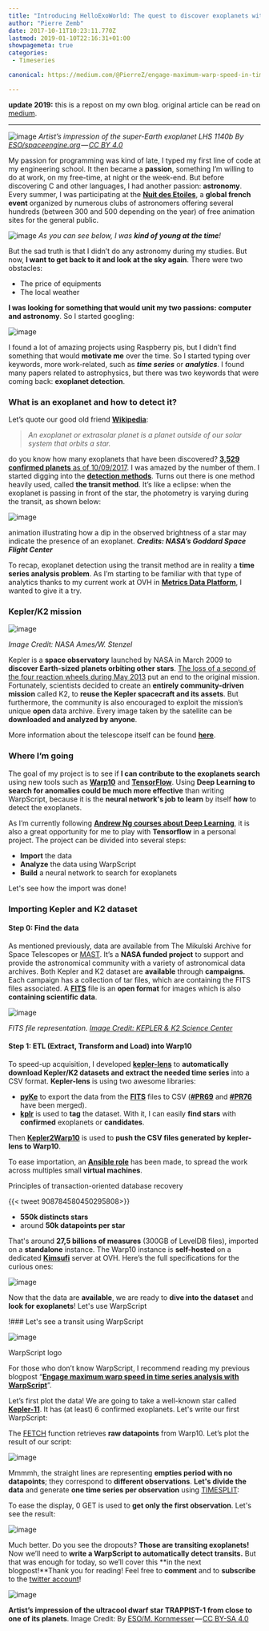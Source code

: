 ```yaml
---
title: "Introducing HelloExoWorld: The quest to discover exoplanets with Warp10 and Tensorflow"
author: "Pierre Zemb"
date: 2017-10-11T10:23:11.770Z
lastmod: 2019-01-10T22:16:31+01:00
showpagemeta: true
categories:
 - Timeseries 

canonical: https://medium.com/@PierreZ/engage-maximum-warp-speed-in-time-series-analysis-with-warpscript-c97a9f4a0016

---
```


**update 2019:** this is a repost on my own blog. original article can be read on [medium](https://medium.com/helloexoworld/introducing-helloexoworld-the-quest-to-discover-exoplanets-with-warp10-and-tensorflow-e50f6e669915).

---

![image](/posts/introducing-helloexoworld-the-quest-to-discover-exoplanets-with-warp10-and-tensorflow/images/1.jpeg)
*Artist’s impression of the super-Earth exoplanet LHS 1140b By [ESO/spaceengine.org](https://www.eso.org/public/images/eso1712a/) — [CC BY 4.0](http://creativecommons.org/licenses/by/4.0)*



My passion for programming was kind of late, I typed my first line of code at my engineering school. It then became a **passion**, something I’m willing to do at work, on my free-time, at night or the week-end. But before discovering C and other languages, I had another passion: **astronomy**. Every summer, I was participating at the [**Nuit des Etoiles**](https://www.afastronomie.fr/les-nuits-des-etoiles), a **global french event** organized by numerous clubs of astronomers offering several hundreds (between 300 and 500 depending on the year) of free animation sites for the general public.

![image](/posts/introducing-helloexoworld-the-quest-to-discover-exoplanets-with-warp10-and-tensorflow/images/2.png)
*As you can see below, I was **kind of young at the time**!*



But the sad truth is that I didn’t do any astronomy during my studies. But now, **I want to get back to it and look at the sky again**. There were two obstacles:

*   The price of equipments
*   The local weather

**I was looking for something that would unit my two passions: computer and astronomy**. So I started googling:




![image](/posts/introducing-helloexoworld-the-quest-to-discover-exoplanets-with-warp10-and-tensorflow/images/3.png)



I found a lot of amazing projects using Raspberry pis, but I didn’t find something that would **motivate me** over the time. So I started typing over keywords, more work-related, such as **_time series_** or **_analytics_**. I found many papers related to astrophysics, but there was two keywords that were coming back: **exoplanet detection**.

### What is an exoplanet and how to detect it?

Let’s quote our good old friend [**Wikipedia**](https://en.wikipedia.org/wiki/Exoplanet):
> _An exoplanet or extrasolar planet is a planet outside of our solar system that orbits a star._

do you know how many exoplanets that have been discovered? [**3,529 confirmed planets** as of 10/09/2017](https://exoplanetarchive.ipac.caltech.edu/). I was amazed by the number of them. I started digging into the [**detection methods**](https://en.wikipedia.org/wiki/Methods_of_detecting_exoplanets). Turns out there is one method heavily used, called **the transit method**. It’s like a eclipse: when the exoplanet is passing in front of the star, the photometry is varying during the transit, as shown below:




![image](/posts/introducing-helloexoworld-the-quest-to-discover-exoplanets-with-warp10-and-tensorflow/images/4.gif)

animation illustrating how a dip in the observed brightness of a star may indicate the presence of an exoplanet. **_Credits: NASA’s Goddard Space Flight Center_**



To recap, exoplanet detection using the transit method are in reality a **time series analysis problem**. As I’m starting to be familiar with that type of analytics thanks to my current work at OVH in [**Metrics Data Platform**](https://www.ovh.com/fr/data-platforms/metrics/), I wanted to give it a try.

### Kepler/K2 mission




![image](/posts/introducing-helloexoworld-the-quest-to-discover-exoplanets-with-warp10-and-tensorflow/images/5.jpeg)

_Image Credit: NASA Ames/W. Stenzel_



Kepler is a **space observatory** launched by NASA in March 2009 to **discover Earth-sized planets orbiting other stars**. [The loss of a second of the four reaction wheels during May 2013](https://www.nasa.gov/feature/ames/nasas-k2-mission-the-kepler-space-telescopes-second-chance-to-shine) put an end to the original mission. Fortunately, scientists decided to create an **entirely community-driven mission** called K2, to **reuse the Kepler spacecraft and its assets**. But furthermore, the community is also encouraged to exploit the mission’s unique **open** data archive. Every image taken by the satellite can be **downloaded and analyzed by anyone**.

More information about the telescope itself can be found [**here**](https://keplerscience.arc.nasa.gov/the-kepler-space-telescope.html).

### Where I’m going

The goal of my project is to see if **I can contribute to the exoplanets search** using new tools such as [**Warp10**](http://www.warp10.io) and [**TensorFlow**](https://tensorflow.org/). Using **Deep Learning to search for anomalies could be much more effective** than writing WarpScript, because it is the **neural network&#39;s job to learn** by itself **how** to detect the exoplanets.

As I’m currently following [**Andrew Ng courses about Deep Learning**](https://www.coursera.org/learn/neural-networks-deep-learning), it is also a great opportunity for me to play with **Tensorflow** in a personal project. The project can be divided into several steps:

*   **Import** the data
*   **Analyze** the data using WarpScript
*   **Build** a neural network to search for exoplanets

Let&#39;s see how the import was done!

### Importing Kepler and K2 dataset

#### Step 0: Find the data

As mentioned previously, data are available from The Mikulski Archive for Space Telescopes or [MAST](https://archive.stsci.edu/). It’s a **NASA funded project** to support and provide the astronomical community with a variety of astronomical data archives. Both Kepler and K2 dataset are **available** through **campaigns**. Each campaign has a collection of tar files, which are containing the FITS files associated. A [**FITS**](https://en.wikipedia.org/wiki/FITS) file is an **open format** for images which is also **containing scientific data**.




![image](/posts/introducing-helloexoworld-the-quest-to-discover-exoplanets-with-warp10-and-tensorflow/images/6.png)

_FITS file representation._ [_Image Credit: KEPLER &amp; K2 Science Center_](https://keplerscience.arc.nasa.gov/k2-observing.html)



#### Step 1: ETL (Extract, Transform and Load) into Warp10

To speed-up acquisition, I developed [**kepler-lens**](https://github.com/PierreZ/kepler-lens) to **automatically** **download Kepler/K2 datasets and extract the needed time series** into a CSV format. **Kepler-lens** is using two awesome libraries:

*   [**pyKe**](https://github.com/KeplerGO/PyKE) to export the data from the [**FITS**](https://en.wikipedia.org/wiki/FITS) files to CSV ([**#PR69**](https://github.com/KeplerGO/PyKE/pull/69) and [**#PR76**](https://github.com/KeplerGO/PyKE/pull/76)  have been merged).
*   [**kplr**](https://github.com/dfm/kplr) is used to **tag** the dataset. With it, I can easily **find stars** with **confirmed** exoplanets or **candidates**.

Then [**Kepler2Warp10**](https://github.com/PierreZ/kepler2warp10) is used to **push the CSV files generated by kepler-lens to Warp10**.

To ease importation, an [**Ansible role**](https://github.com/PierreZ/kepler2warp10-ansible)  has been made, to spread the work across multiples small **virtual machines**.

Principles of transaction-oriented database recovery

{{< tweet 908784580450295808>}}

*   **550k distincts stars**
*   around **50k datapoints per star**

That&#39;s around **27,5 billions of measures** (300GB of LevelDB files), imported on a **standalone** instance. The Warp10 instance is **self-hosted** on a dedicated [**Kimsufi**](https://www.kimsufi.com/) server at OVH. Here’s the full specifications for the curious ones:




![image](/posts/introducing-helloexoworld-the-quest-to-discover-exoplanets-with-warp10-and-tensorflow/images/7.png)



Now that the data are **available**, we are ready to **dive into the dataset** and **look for exoplanets**! Let&#39;s use WarpScript

!### Let&#39;s see a transit using WarpScript




![image](/posts/introducing-helloexoworld-the-quest-to-discover-exoplanets-with-warp10-and-tensorflow/images/8.png)

WarpScript logo



For those who don’t know WarpScript, I recommend reading my previous blogpost “[**Engage maximum warp speed in time series analysis with WarpScript**](https://medium.com/@PierreZ/engage-maximum-warp-speed-in-time-series-analysis-with-warpscript-c97a9f4a0016)”.

Let’s first plot the data! We are going to take a well-known star called [**Kepler-11**](https://en.wikipedia.org/wiki/Kepler-11). It has (at least) 6 confirmed exoplanets. Let&#39;s write our first WarpScript:




The [FETCH](http://www.warp10.io/reference/functions/function_FETCH) function retrieves **raw datapoints** from Warp10. Let’s plot the result of our script:



![image](/posts/introducing-helloexoworld-the-quest-to-discover-exoplanets-with-warp10-and-tensorflow/images/9.png)

Mmmmh, the straight lines are representing **empties period with no datapoints**; they correspond to **different observations**. **Let&#39;s divide the data** and generate **one time series per observation** using [TIMESPLIT](http://www.warp10.io/reference/functions/function_TIMESPLIT/):




To ease the display, 0 GET is used to **get only the first observation**. Let&#39;s see the result:



![image](/posts/introducing-helloexoworld-the-quest-to-discover-exoplanets-with-warp10-and-tensorflow/images/10.png)

Much better. Do you see the dropouts? **Those are transiting exoplanets!** Now we’ll need to **write a WarpScript to automatically detect transits.** But that was enough for today, so we’ll cover this **in the next blogpost!**Thank you for reading! Feel free to **comment** and to **subscribe** to the [twitter account](https://twitter.com/helloexoworld)!



![image](/posts/introducing-helloexoworld-the-quest-to-discover-exoplanets-with-warp10-and-tensorflow/images/11.jpeg)

**Artist’s impression of the ultracool dwarf star TRAPPIST-1 from close to one of its planets**. Image Credit: By [ESO/M. Kornmesser](http://www.eso.org/public/images/eso1615b/) — [CC BY-SA 4.0](https://creativecommons.org/licenses/by-sa/4.0)
